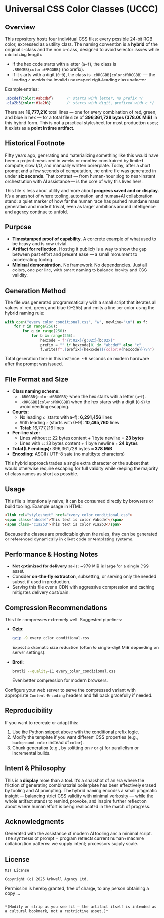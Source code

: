 # Universal CSS Color Classes (UCCC)

## Overview

This repository hosts four individual CSS files: every possible 24-bit RGB color, expressed as a utility class. The naming convention is a **hybrid** of the original c-class and the non c-class, designed to avoid selector issues while minimizing length:

- If the hex code starts with a letter (`a`–`f`), the class is `.RRGGBB{color:#RRGGBB}` (no prefix).  
- If it starts with a digit (`0`–`9`), the class is `.cRRGGBB{color:#RRGGBB}` — the leading `c` avoids the invalid unescaped digit-leading class selector.  

Example entries:

```css
.abcdef{color:#abcdef}      /* starts with letter, no prefix */
.c1a2b3{color:#1a2b3}       /* starts with digit, prefixed with c */
```

There are **16,777,216** total lines — one for every combination of red, green, and blue in hex — for a total file size of **396,361,728 bytes (378.00 MiB)** in this hybrid form. This is not a practical stylesheet for most production uses; it exists as a **point in time artifact**.

## Historical Footnote

Fifty years ago, generating and materializing something like this would have been a project measured in weeks or months: constrained by limited compute, slow I/O, and manually written boilerplate. Today, after a short prompt and a few seconds of computation, the entire file was generated in under **six seconds**. That contrast — from human-hour slog to near-instant orchestration with AI assistance — is the core of why this lives here.

This file is less about utility and more about **progress saved and on display**. It’s a snapshot of where tooling, automation, and human+AI collaboration stand: a quiet marker of how far the human race has pushed mundane mass generation and made it trivial, even as larger ambitions around intelligence and agency continue to unfold.

## Purpose

- **Timestamped proof of capability.** A concrete example of what used to be heavy and is now trivial.  
- **Artifact for reflection.** Hosting it publicly is a way to show the gap between past effort and present ease — a small monument to accelerating tooling.  
- **Minimal demonstration.** No framework. No dependencies. Just all colors, one per line, with smart naming to balance brevity and CSS validity.

## Generation Method

The file was generated programmatically with a small script that iterates all values of red, green, and blue (0–255) and emits a line per color using the hybrid naming rule:

```python
with open("every_color_conditional.css", "w", newline="\n") as f:
    for r in range(256):
        for g in range(256):
            for b in range(256):
                hexcode = f"{r:02x}{g:02x}{b:02x}"
                prefix = "" if hexcode[0] in "abcdef" else "c"
                f.write(f".{prefix}{hexcode}{{color:#{hexcode}}}\n")
```

Total generation time in this instance: ~6 seconds on modern hardware after the prompt was issued.

## File Format and Size

- **Class naming scheme:**  
  - `.RRGGBB{color:#RRGGBB}` when the hex starts with a letter (`a`–`f`).  
  - `.cRRGGBB{color:#RRGGBB}` when the hex starts with a digit (`0`–`9`) to avoid needing escaping.  
- **Counts:**  
  - No leading `c` (starts with a–f): **6,291,456** lines  
  - With leading `c` (starts with 0–9): **10,485,760** lines  
  - **Total:** 16,777,216 lines  
- **Per-line size:**  
  - Lines without `c`: 22 bytes content + 1 byte newline = **23 bytes**  
  - Lines with `c`: 23 bytes content + 1 byte newline = **24 bytes**  
- **Total (LF endings):** 396,361,728 bytes ≈ **378 MiB**  
- **Encoding:** ASCII / UTF-8 safe (no multibyte characters)  

This hybrid approach trades a single extra character on the subset that would otherwise require escaping for full validity while keeping the majority of class names as short as possible.

## Usage

This file is intentionally naive; it can be consumed directly by browsers or build tooling. Example usage in HTML:

```html
<link rel="stylesheet" href="every_color_conditional.css">
<span class="abcdef">This text is color #abcdef</span>
<span class="c1a2b3">This text is color #1a2b3</span>
```

Because the classes are predictable given the rules, they can be generated or referenced dynamically in client code or templating systems.

## Performance & Hosting Notes

- **Not optimized for delivery** as-is: ~378 MiB is large for a single CSS asset.  
- Consider **on-the-fly extraction**, subsetting, or serving only the needed subset if used in production.  
- Serving this file over a CDN with aggressive compression and caching mitigates delivery cost/pain.

## Compression Recommendations

This file compresses extremely well. Suggested pipelines:

- **Gzip:**  
  ```sh
  gzip -9 every_color_conditional.css
  ```
  Expect a dramatic size reduction (often to single-digit MiB depending on server settings).  

- **Brotli:**  
  ```sh
  brotli --quality=11 every_color_conditional.css
  ```
  Even better compression for modern browsers.

Configure your web server to serve the compressed variant with appropriate `Content-Encoding` headers and fall back gracefully if needed.

## Reproducibility

If you want to recreate or adapt this:

1. Use the Python snippet above with the conditional prefix logic.  
2. Modify the template if you want different CSS properties (e.g., `background-color` instead of `color`).  
3. Chunk generation (e.g., by splitting on `r` or `g`) for parallelism or incremental builds.

## Intent & Philosophy

This is a **display** more than a tool. It’s a snapshot of an era where the friction of generating combinatorial boilerplate has been effectively erased by tooling and AI prompting. The hybrid naming encodes a small pragmatic insight — balancing strict CSS validity with minimal verbosity — while the whole artifact stands to remind, provoke, and inspire further reflection about where human effort is being reallocated in the march of progress.

## Acknowledgments

Generated with the assistance of modern AI tooling and a minimal script. The synthesis of prompt + program reflects current human+machine collaboration patterns: we supply intent; processors supply scale.

## License

```text
MIT License

Copyright (c) 2025 Arkwell Agency Ltd.
```

Permission is hereby granted, free of charge, to any person obtaining a copy
...
```

*(Modify or strip as you see fit — the artifact itself is intended as a cultural bookmark, not a restrictive asset.)*
```
